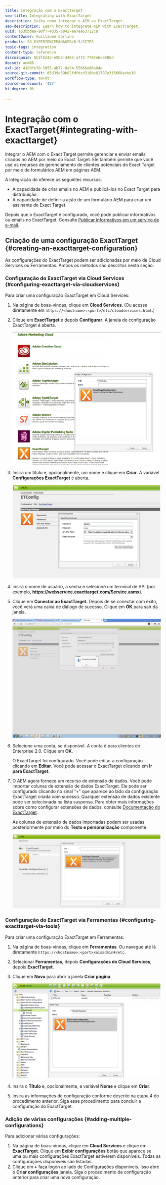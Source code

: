 ```yaml
---
title: Integração com o ExactTarget
seo-title: Integrating with ExactTarget
description: Saiba como integrar o AEM ao ExactTarget.
seo-description: Learn how to integrate AEM with ExactTarget.
uuid: a53bbdaa-98f7-4035-b842-aa7ea63712ca
contentOwner: Guillaume Carlino
products: SG_EXPERIENCEMANAGER/6.5/SITES
topic-tags: integration
content-type: reference
discoiquuid: 5b2f624d-e5b8-4484-a773-7784ebce58bd
docset: aem65
exl-id: 4183fe78-5055-4b77-8a54-55666e86a04e
source-git-commit: 85d39e59b82fdfdcd310be61787a315668aebe38
workflow-type: tm+mt
source-wordcount: '457'
ht-degree: 0%

---
```


# Integração com o ExactTarget{#integrating-with-exacttarget}

Integrar o AEM com o Exact Target permite gerenciar e enviar emails criados no AEM por meio do Exact Target. Ele também permite que você use os recursos de gerenciamento de clientes potenciais do Exact Target por meio de formulários AEM em páginas AEM.

A integração do oferece os seguintes recursos:

* A capacidade de criar emails no AEM e publicá-los no Exact Target para distribuição.
* A capacidade de definir a ação de um formulário AEM para criar um assinante do Exact Target.

Depois que o ExactTarget é configurado, você pode publicar informativos ou emails no ExactTarget. Consulte [Publicar informativos em um serviço de e-mail](/help/sites-authoring/personalization.md).

## Criação de uma configuração ExactTarget {#creating-an-exacttarget-configuration}

As configurações do ExactTarget podem ser adicionadas por meio de Cloud Services ou Ferramentas. Ambos os métodos são descritos nesta seção.

### Configuração do ExactTarget via Cloud Services {#configuring-exacttarget-via-cloudservices}

Para criar uma configuração ExactTarget em Cloud Services:

1. Na página de boas-vindas, clique em **Cloud Services**. (Ou acesse diretamente em `https://<hostname>:<port>/etc/cloudservices.html`.)
1. Clique em **ExactTarget** e depois **Configurar**. A janela de configuração ExactTarget é aberta.

   ![chlimage_1-19](assets/chlimage_1-19.png)

1. Insira um título e, opcionalmente, um nome e clique em **Criar**. A variável **Configurações ExactTarget** é aberta.

   ![chlimage_1](assets/chlimage_1.jpeg)

1. Insira o nome de usuário, a senha e selecione um terminal de API (por exemplo, **https://webservice.exacttarget.com/Service.asmx**).
1. Clique em **Conectar ao ExactTarget.** Depois de se conectar com êxito, você verá uma caixa de diálogo de sucesso. Clique em **OK** para sair da janela.

   ![chlimage_1-1](assets/chlimage_1-1.jpeg)

1. Selecione uma conta, se disponível. A conta é para clientes do Enterprise 2.0. Clique em **OK**.

   O ExactTarget foi configurado. Você pode editar a configuração clicando em **Editar**. Você pode acessar o ExactTarget clicando em **Ir para ExactTarget**.

1. O AEM agora fornece um recurso de extensão de dados. Você pode importar colunas de extensão de dados ExactTarget. Ele pode ser configurado clicando no sinal &quot;+&quot; que aparece ao lado da configuração ExactTarget criada com sucesso. Qualquer extensão de dados existente pode ser selecionada na lista suspensa. Para obter mais informações sobre como configurar extensões de dados, consulte [Documentação do ExactTarget](https://help.salesforce.com/s/articleView?id=sf.mc_es_data_extension_data_relationships_classic.htm&amp;type=5).

   As colunas de extensão de dados importadas podem ser usadas posteriormente por meio do **Texto e personalização** componente.

   ![chlimage_1-2](assets/chlimage_1-2.jpeg)

### Configuração do ExactTarget via Ferramentas {#configuring-exacttarget-via-tools}

Para criar uma configuração ExactTarget em Ferramentas:

1. Na página de boas-vindas, clique em **Ferramentas**. Ou navegue até lá diretamente `https://<hostname>:<port>/misadmin#/etc`.
1. Selecionar **Ferramentas**, depois **Configurações do Cloud Services,** depois **ExactTarget**.
1. Clique em **Novo** para abrir a janela **Criar página**.

   ![chlimage_1-34](assets/chlimage_1-3.jpeg)

1. Insira o **Título** e, opcionalmente, a variável **Nome** e clique em **Criar**.
1. Insira as informações de configuração conforme descrito na etapa 4 do procedimento anterior. Siga esse procedimento para concluir a configuração do ExactTarget.

### Adição de várias configurações {#adding-multiple-configurations}

Para adicionar várias configurações:

1. Na página de boas-vindas, clique em **Cloud Services** e clique em **ExactTarget**. Clique em **Exibir configurações** botão que aparece se uma ou mais configurações ExactTarget estiverem disponíveis. Todas as configurações disponíveis são listadas.
1. Clique em **+** faça logon ao lado de Configurações disponíveis. Isso abre o **Criar configurações** janela. Siga o procedimento de configuração anterior para criar uma nova configuração.
